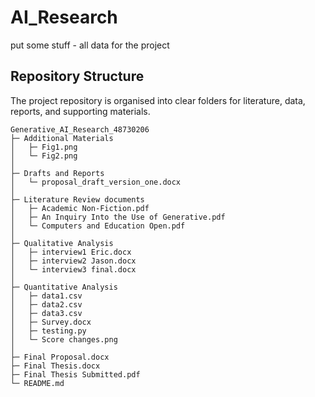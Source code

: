 # AI_Research

put some stuff - all data for the project
## Repository Structure

The project repository is organised into clear folders for literature, data, reports, and supporting materials.  

```plaintext
Generative_AI_Research_48730206
├─ Additional Materials
│   ├─ Fig1.png
│   └─ Fig2.png
│
├─ Drafts and Reports
│   └─ proposal_draft_version_one.docx
│
├─ Literature Review documents
│   ├─ Academic Non-Fiction.pdf
│   ├─ An Inquiry Into the Use of Generative.pdf
│   └─ Computers and Education Open.pdf
│
├─ Qualitative Analysis
│   ├─ interview1 Eric.docx
│   ├─ interview2 Jason.docx
│   └─ interview3 final.docx
│
├─ Quantitative Analysis
│   ├─ data1.csv
│   ├─ data2.csv
│   ├─ data3.csv
│   ├─ Survey.docx
│   ├─ testing.py
│   └─ Score changes.png
│
├─ Final Proposal.docx
├─ Final Thesis.docx
├─ Final Thesis Submitted.pdf
└─ README.md

